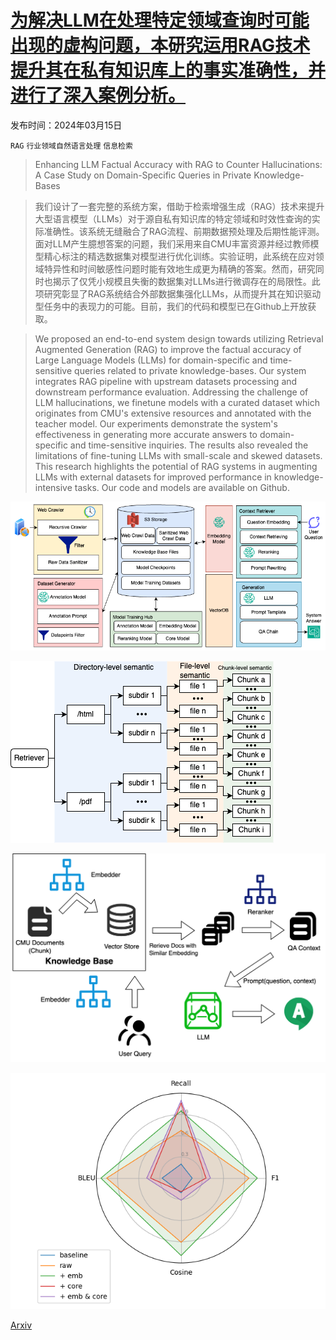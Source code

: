 # [为解决LLM在处理特定领域查询时可能出现的虚构问题，本研究运用RAG技术提升其在私有知识库上的事实准确性，并进行了深入案例分析。](https://arxiv.org/abs/2403.10446)

发布时间：2024年03月15日

`RAG` `行业领域自然语言处理` `信息检索`

> Enhancing LLM Factual Accuracy with RAG to Counter Hallucinations: A Case Study on Domain-Specific Queries in Private Knowledge-Bases

> 我们设计了一套完整的系统方案，借助于检索增强生成（RAG）技术来提升大型语言模型（LLMs）对于源自私有知识库的特定领域和时效性查询的实际准确性。该系统无缝融合了RAG流程、前期数据预处理及后期性能评测。面对LLM产生臆想答案的问题，我们采用来自CMU丰富资源并经过教师模型精心标注的精选数据集对模型进行优化训练。实验证明，此系统在应对领域特异性和时间敏感性问题时能有效地生成更为精确的答案。然而，研究同时也揭示了仅凭小规模且失衡的数据集对LLMs进行微调存在的局限性。此项研究彰显了RAG系统结合外部数据集强化LLMs，从而提升其在知识驱动型任务中的表现力的可能。目前，我们的代码和模型已在Github上开放获取。

> We proposed an end-to-end system design towards utilizing Retrieval Augmented Generation (RAG) to improve the factual accuracy of Large Language Models (LLMs) for domain-specific and time-sensitive queries related to private knowledge-bases. Our system integrates RAG pipeline with upstream datasets processing and downstream performance evaluation. Addressing the challenge of LLM hallucinations, we finetune models with a curated dataset which originates from CMU's extensive resources and annotated with the teacher model. Our experiments demonstrate the system's effectiveness in generating more accurate answers to domain-specific and time-sensitive inquiries. The results also revealed the limitations of fine-tuning LLMs with small-scale and skewed datasets. This research highlights the potential of RAG systems in augmenting LLMs with external datasets for improved performance in knowledge-intensive tasks. Our code and models are available on Github.

![为解决LLM在处理特定领域查询时可能出现的虚构问题，本研究运用RAG技术提升其在私有知识库上的事实准确性，并进行了深入案例分析。](../../../paper_images/2403.10446/RAG-System-Design.png)

![为解决LLM在处理特定领域查询时可能出现的虚构问题，本研究运用RAG技术提升其在私有知识库上的事实准确性，并进行了深入案例分析。](../../../paper_images/2403.10446/RAG-FS-hierarchy.png)

![为解决LLM在处理特定领域查询时可能出现的虚构问题，本研究运用RAG技术提升其在私有知识库上的事实准确性，并进行了深入案例分析。](../../../paper_images/2403.10446/rag_pipeline.png)

![为解决LLM在处理特定领域查询时可能出现的虚构问题，本研究运用RAG技术提升其在私有知识库上的事实准确性，并进行了深入案例分析。](../../../paper_images/2403.10446/radar_plot.png)

[Arxiv](https://arxiv.org/abs/2403.10446)